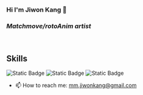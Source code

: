 ### Hi I'm Jiwon Kang 👋


<p>
  <em>
    <h3>
      Matchmove/rotoAnim artist
      </a>
    </h3>     
      </em>
</p>

<br />
<h2> Skills </h2>

![Static Badge](https://img.shields.io/badge/Matchmove-black)
![Static Badge](https://img.shields.io/badge/rotoAnim-red)
![Static Badge](https://img.shields.io/badge/python-green)






- 📫 How to reach me: mm.jiwonkang@gmail.com
